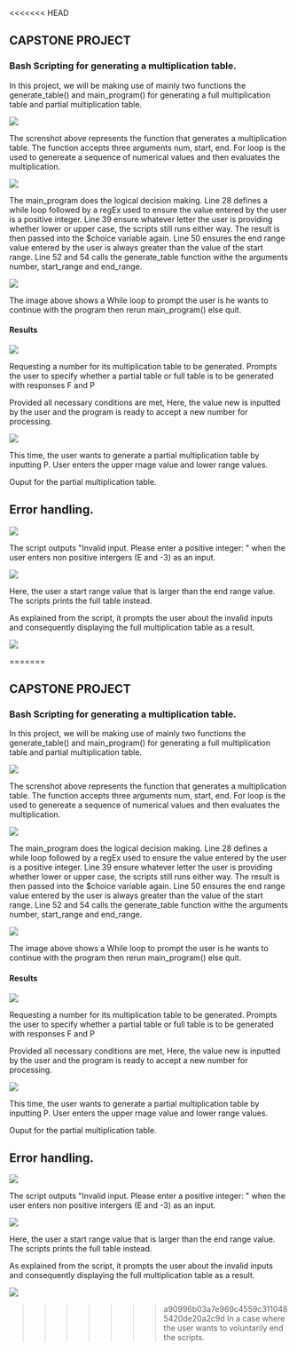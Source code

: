 <<<<<<< HEAD
## CAPSTONE PROJECT
### Bash Scripting for generating a multiplication table. 
In this project, we will be making use of mainly two functions the generate_table() and main_program() for generating a full multiplication table and partial multiplication table.

![](./Img2/A.png)

The screnshot above represents the function that generates a multiplication table. The function accepts three arguments num, start, end. For loop is the used to genereate a sequence of numerical values and then evaluates the multiplication.


![](./Img2/B.png)

The main_program does the logical decision making. Line 28 defines a while loop followed by a regEx used to ensure the value entered by the user is a positive integer. Line 39 ensure whatever letter the user is providing whether lower or upper case, the scripts still runs either way. The result is then passed into the $choice variable again. Line 50 ensures the end range value entered by the user is always greater than the value of the start range. Line 52 and 54 calls the generate_table function withe the arguments number, start_range and end_range. 

![](./Img2/C.png)

The image above shows a While loop to prompt the user is he wants to continue with the program then rerun main_program() else quit.

#### Results

![](./Img2/D.png)

Requesting a number for its multiplication table to be generated. 
Prompts the user to specify whether a partial table or full table is to be generated with responses F and P

Provided all necessary conditions are met, 
Here, the value new is inputted by the user and the program is ready to accept a new number for processing.

![](./Img2/E.png)

This time, the user wants to generate a partial multiplication table by inputting P. User enters the upper rnage value and lower range values. 

Ouput for the partial multiplication table.

 ## Error handling. 

![](./Img2/F.png)

 The script outputs "Invalid input. Please enter a positive integer: " when the user enters non positive intergers (E and -3) as an input. 

 ![](./Img2/G.png)

 Here, the user a start range value that is larger than the end range value. 
 The scripts prints the full table instead.  

 As explained from the script, it prompts the user about the invalid inputs and consequently displaying the full multiplication table as a result.

 ![](./Img2/G.png)

=======
## CAPSTONE PROJECT
### Bash Scripting for generating a multiplication table. 
In this project, we will be making use of mainly two functions the generate_table() and main_program() for generating a full multiplication table and partial multiplication table.

![](./Img2/A.png)

The screnshot above represents the function that generates a multiplication table. The function accepts three arguments num, start, end. For loop is the used to genereate a sequence of numerical values and then evaluates the multiplication.


![](./Img2/B.png)

The main_program does the logical decision making. Line 28 defines a while loop followed by a regEx used to ensure the value entered by the user is a positive integer. Line 39 ensure whatever letter the user is providing whether lower or upper case, the scripts still runs either way. The result is then passed into the $choice variable again. Line 50 ensures the end range value entered by the user is always greater than the value of the start range. Line 52 and 54 calls the generate_table function withe the arguments number, start_range and end_range. 

![](./Img2/C.png)

The image above shows a While loop to prompt the user is he wants to continue with the program then rerun main_program() else quit.

#### Results

![](./Img2/D.png)

Requesting a number for its multiplication table to be generated. 
Prompts the user to specify whether a partial table or full table is to be generated with responses F and P

Provided all necessary conditions are met, 
Here, the value new is inputted by the user and the program is ready to accept a new number for processing.

![](./Img2/E.png)

This time, the user wants to generate a partial multiplication table by inputting P. User enters the upper rnage value and lower range values. 

Ouput for the partial multiplication table.

 ## Error handling. 

![](./Img2/F.png)

 The script outputs "Invalid input. Please enter a positive integer: " when the user enters non positive intergers (E and -3) as an input. 

 ![](./Img2/G.png)

 Here, the user a start range value that is larger than the end range value. 
 The scripts prints the full table instead.  

 As explained from the script, it prompts the user about the invalid inputs and consequently displaying the full multiplication table as a result.

 ![](./Img2/G.png)

>>>>>>> a90996b03a7e969c4559c3110485420de20a2c9d
In a case where the user wants to voluntarily end the scripts.